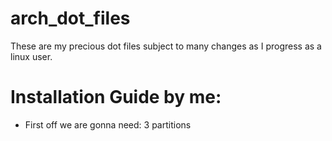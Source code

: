 # arch_dot_files
These are my precious dot files subject to many changes as I progress as a linux user.
# Installation Guide by me:
- First off we are gonna need: 3 partitions
